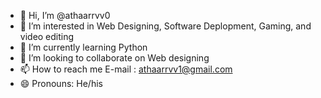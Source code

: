 - 👋 Hi, I’m @athaarrvv0
- 👀 I’m interested in Web Designing, Software Deplopment, Gaming, and video editing
- 🌱 I’m currently learning Python
- 💞️ I’m looking to collaborate on Web designing
- 📫 How to reach me E-mail : athaarrvv1@gmail.com
- 😄 Pronouns: He/his
<!---
athaarrvv0/athaarrvv0 is a ✨ special ✨ repository because its `README.md` (this file) appears on your GitHub profile.
You can click the Preview link to take a look at your changes.
--->
